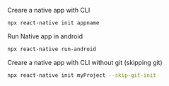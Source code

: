 Creare a native app with CLI
```bash
npx react-native init appname
```

Run Native app in android 
```bash
npx react-native run-android
```

Creare a native app with CLI without git (skipping git)
```bash
npx react-native init myProject --skip-git-init
```